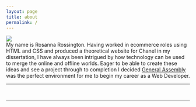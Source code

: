 ```yaml
---
layout: page
title: about
permalink: /
---
```


<img class="col one right" src="/img/prof_pic.jpg">

<br/>
My name is Rosanna Rossington. Having worked in ecommerce roles using HTML and CSS and produced a theoretical website for Chanel in my dissertation, I have always been intrigued by how technology can be used to merge the online and offline worlds. Eager to be able to create these ideas and see a project through to completion I decided <a class="link-1" href="https://generalassemb.ly/" target="_blank">General Assembly</a> was the perfect environment for me to begin my career as a Web Developer. <hr> 
<br/>
<hr/>
<br/>
<span class="contacticon center">
  <a href="mailto:rosanna_rossington@outlook.com"><i class="fa fa-envelope-square"></i></a>
  <a href="https://github.com/RosannaRossington" target="_blank"><i class="fa fa-github-square"></i></a>
  <a href="https://uk.linkedin.com/in/rosannarossington" target="_blank"><i class="fa fa-linkedin-square"></i></a>
</span>

<div class="col three caption">
  
</div>

